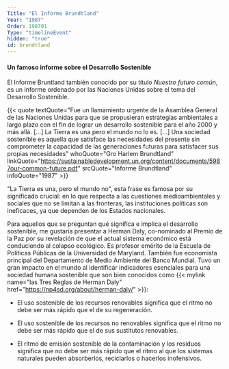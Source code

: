 ```yaml
---
Title: "El Informe Brundtland"
Year: "1987"
Order: 198701
Type: "timelineEvent"
hidden: "true"
id: brundtland
---
```



#### Un famoso informe sobre el Desarrollo Sostenible

El Informe Bruntland también conocido por su título _Nuestro futuro común_, es un informe ordenado por las Naciones Unidas sobre el tema del Desarrollo Sostenible.

{{< quote textQuote="Fue un llamamiento urgente de la Asamblea General de las Naciones Unidas para que se propusieran estrategias ambientales a largo plazo con el fin de lograr un desarrollo sostenible para el año 2000 y más allá. [...] La Tierra es una pero el mundo no lo es. [...] Una sociedad sostenible es aquella que satisface las necesidades del presente sin comprometer la capacidad de las generaciones futuras para satisfacer sus propias necesidades" whoQuote="Gro Harlem Brundtland" linkQuote="https://sustainabledevelopment.un.org/content/documents/5987our-common-future.pdf" srcQuote="Informe Brundtland" infoQuote="1987" >}}

"La Tierra es una, pero el mundo no", esta frase es famosa por su significado crucial: en lo que respecta a las cuestiones medioambientales y sociales que no se limitan a las fronteras, las instituciones políticas son ineficaces, ya que dependen de los Estados nacionales.

Para aquellos que se preguntan qué significa e implica el desarrollo sostenible, me gustaría presentar a Herman Daly, co-nominado al Premio de la Paz por su revelación de que el actual sistema económico está conduciendo al colapso ecológico. Es profesor emérito de la Escuela de Políticas Públicas de la Universidad de Maryland. También fue economista principal del Departamento de Medio Ambiente del Banco Mundial. Tuvo un gran impacto en el mundo al identificar indicadores esenciales para una sociedad humana sostenible que son bien conocidos como {{< mylink name="las Tres Reglas de Herman Daly" href="https://np4sd.org/about/herman-daly/"  >}}:

* El uso sostenible de los recursos renovables significa que el ritmo no debe ser más rápido que el de su regeneración.
    
* El uso sostenible de los recursos no renovables significa que el ritmo no debe ser más rápido que el de sus sustitutos renovables.
    
* El ritmo de emisión sostenible de la contaminación y los residuos significa que no debe ser más rápido que el ritmo al que los sistemas naturales pueden absorberlos, reciclarlos o hacerlos inofensivos.